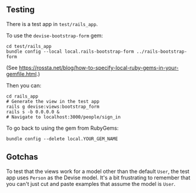 ## Testing
There is a test app in `test/rails_app`.

To use the `devise-bootstrap-form` gem:

```
cd test/rails_app
bundle config --local local.rails-bootstrap-form ../rails-bootstrap-form
```

(See https://rossta.net/blog/how-to-specify-local-ruby-gems-in-your-gemfile.html.)

Then you can:

```
cd rails_app
# Generate the view in the test app
rails g devise:views:bootstrap_form
rails s -b 0.0.0.0 &
# Navigate to localhost:3000/people/sign_in
```

To go back to using the gem from RubyGems:

```
bundle config --delete local.YOUR_GEM_NAME
```

## Gotchas
To test that the views work for a model other than the default `User`, the test app uses `Person` as the Devise model. It's a bit frustrating to remember that you can't just cut and paste examples that assume the model is `User`.
